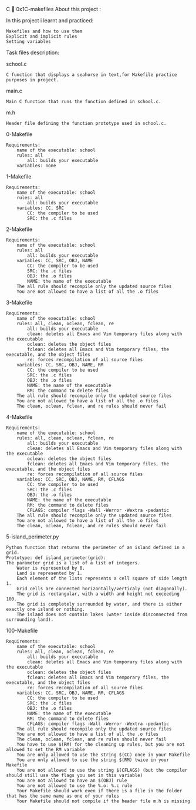 C 📃 0x1C-makefiles
About this project :

In this project i learnt and practiced:

    Makefiles and how to use them
    Explicit and implicit rules
    Setting variables

Task files description:

school.c

    C function that displays a seahorse in text,for Makefile practice purposes in project.

main.c

    Main C function that runs the function defined in school.c.

m.h

    Header file defining the function prototype used in school.c.

0-Makefile

    Requirements:
        name of the executable: school
        rules: all
            all: builds your executable
        variables: none

1-Makefile

    Requirements:
        name of the executable: school
        rules: all
            all: builds your executable
        variables: CC, SRC
            CC: the compiler to be used
            SRC: the .c files

2-Makefile

    Requirements:
        name of the executable: school
        rules: all
            all: builds your executable
        variables: CC, SRC, OBJ, NAME
            CC: the compiler to be used
            SRC: the .c files
            OBJ: the .o files
            NAME: the name of the executable
        The all rule should recompile only the updated source files
        You are not allowed to have a list of all the .o files

3-Makefile

    Requirements:
        name of the executable: school
        rules: all, clean, oclean, fclean, re
            all: builds your executable
            clean: deletes all Emacs and Vim temporary files along with the executable
            oclean: deletes the object files
            fclean: deletes all Emacs and Vim temporary files, the executable, and the object files
            re: forces recompilation of all source files
        variables: CC, SRC, OBJ, NAME, RM
            CC: the compiler to be used
            SRC: the .c files
            OBJ: the .o files
            NAME: the name of the executable
            RM: the command to delete files
        The all rule should recompile only the updated source files
        You are not allowed to have a list of all the .o files
        The clean, oclean, fclean, and re rules should never fail

4-Makefile

    Requirements:
        name of the executable: school
        rules: all, clean, oclean, fclean, re
            all: builds your executable
            clean: deletes all Emacs and Vim temporary files along with the executable
            oclean: deletes the object files
            fclean: deletes all Emacs and Vim temporary files, the executable, and the object files
            re: forces recompilation of all source files
        variables: CC, SRC, OBJ, NAME, RM, CFLAGS
            CC: the compiler to be used
            SRC: the .c files
            OBJ: the .o files
            NAME: the name of the executable
            RM: the command to delete files
            CFLAGS: compiler flags -Wall -Werror -Wextra -pedantic
        The all rule should recompile only the updated source files
        You are not allowed to have a list of all the .o files
        The clean, oclean, fclean, and re rules should never fail

5-island_perimeter.py

    Python function that returns the perimeter of an island defined in a grid.
    Prototype: def island_perimeter(grid):
    The parameter grid is a list of a list of integers.
        Water is represented by 0.
        Land is represented by 1.
        Each element of the lists represents a cell square of side length 1.
        Grid cells are connected horizontally/verticaly (not diagonally).
        The grid is rectangular, with a width and height not exceeding 100.
        The grid is completely surrounded by water, and there is either exactly one island or nothing.
        The island does not contain lakes (water inside disconnected from surrounding land).

100-Makefile

    Requirements:
        name of the executable: school
        rules: all, clean, oclean, fclean, re
            all: builds your executable
            clean: deletes all Emacs and Vim temporary files along with the executable
            oclean: deletes the object files
            fclean: deletes all Emacs and Vim temporary files, the executable, and the object files
            re: forces recompilation of all source files
        variables: CC, SRC, OBJ, NAME, RM, CFLAGS
            CC: the compiler to be used
            SRC: the .c files
            OBJ: the .o files
            NAME: the name of the executable
            RM: the command to delete files
            CFLAGS: compiler flags -Wall -Werror -Wextra -pedantic
        The all rule should recompile only the updated source files
        You are not allowed to have a list of all the .o files
        The clean, oclean, fclean, and re rules should never fail
        You have to use $(RM) for the cleaning up rules, but you are not allowed to set the RM variable
        You are only allowed to use the string $(CC) once in your Makefile
        You are only allowed to use the string $(RM) twice in your Makefile
        You are not allowed to use the string $(CFLAGS) (but the compiler should still use the flags you set in this variable)
        You are not allowed to have an $(OBJ) rule
        You are not allowed to use the %.o: %.c rule
        Your Makefile should work even if there is a file in the folder that has the same name as one of your rules
        Your Makefile should not compile if the header file m.h is missing
